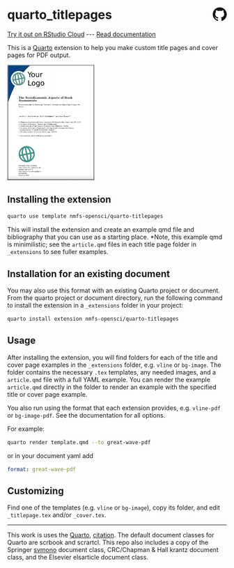 # quarto_titlepages <a href="https://github.com/nmfs-opensci/quarto_titlepages"><img src="https://raw.githubusercontent.com/nmfs-opensci/assets/main/images/GitHub-Mark-32px.png" align="right"/></a>

[Try it out on RStudio Cloud](https://rstudio.cloud/content/4370280) --- [Read documentation](https://nmfs-opensci.github.io/quarto_titlepages/)

This is a [Quarto](https://quarto.org/) extension to help you make custom title pages and cover pages for PDF output. 

<a href="https://nmfs-opensci.github.io/quarto_titlepages/images/paste-CC55A28D.png"><img src="./images/bg-image.png" width="200"/></a>


## Installing the extension

```bash
quarto use template nmfs-opensci/quarto-titlepages
```

This will install the extension and create an example qmd file and bibliography that you can use as a starting place. *Note, this example qmd is minimilistic; see the `article.qmd` files in each title page folder in `_extensions` to see fuller examples.

## Installation for an existing document

You may also use this format with an existing Quarto project or document.
From the quarto project or document directory, run the following command to install the extension in a `_extensions` folder in your project:

```bash
quarto install extension nmfs-opensci/quarto-titlepages
```

## Usage

After installing the extension, you will find folders for each of the title and cover page examples in the `_extensions` folder, e.g. `vline` or `bg-image`. The folder contains the necessary `.tex` templates, any needed images, and a `article.qmd` file with a full YAML example. You can render the example `article.qmd` directly in the folder to render an example with the specified title or cover page example.

You also run using the format that each extension provides, e.g. `vline-pdf` or `bg-image-pdf`. See the documentation for all options.

For example:

```bash
quarto render template.qmd --to great-wave-pdf
```

or in your document yaml add

```yaml
format: great-wave-pdf
```

## Customizing

Find one of the templates (e.g. `vline` or `bg-image`), copy its folder, and edit `_titlepage.tex` and/or `_cover.tex`.

------

This work is uses the [Quarto](https://quarto.org/), [citation](https://github.com/quarto-dev/quarto-cli/blob/main/CITATION.cff). The default document classes for Quarto are scrbook and scrartcl. This repo also includes a copy of the Springer [svmono](https://www.springernature.com/gp/authors/campaigns/latex-author-support) document class, CRC/Chapman & Hall krantz document class, and the Elsevier elsarticle document class.
